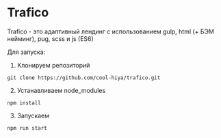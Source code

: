 # Trafico

Trafico - это адаптивный лендинг с использованием gulp, html (+ БЭМ нейминг), pug, scss и js (ES6)

Для запуска:

1. Клонируем репозиторий
 ```
 git clone https://github.com/cool-hiya/trafico.git
 ```
2. Устанавливаем node_modules
 ```
 npm install
 ```
3. Запускаем
 ```
 npm run start
 ```
